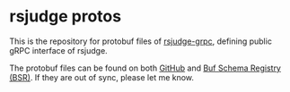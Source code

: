 # rsjudge protos

This is the repository for protobuf files of [rsjudge-grpc], defining public gRPC interface of rsjudge.

The protobuf files can be found on both [GitHub] and [Buf Schema Registry (BSR)][BSR].
If they are out of sync, please let me know.

[rsjudge-grpc]: https://github.com/NJUPT-SAST/rsjudge/tree/main/crates/rsjudge-grpc
[GitHub]: https://github.com/NJUPT-SAST/rsjudge/tree/main/crates/rsjudge-grpc/proto
[BSR]: https://buf.build/sast-oj/rsjudge
